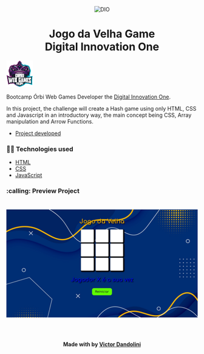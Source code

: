 <!--Banner session-->
<p align="center">
  <img src="https://yt3.ggpht.com/qMPyLWsg6kipqVXeVUmusXfNABJGAWignNcYfS7jlEXLsD44PU3dVSFlf8e4sMXTAJKExbDREw=s900-c-k-c0x00ffffff-no-rj" alt="DIO" title="Digital Innovation One" width="320" height="250">
</p>

<!--About session-->
<h1 align="center">Jogo da Velha Game<br>Digital Innovation One</h1>

<img src="./badge.png" title="Badge" width="70" height="70">

Bootcamp Órbi Web Games Developer the [Digital Innovation One](https://digitalinnovation.one/).


In this project, the challenge will create a Hash game using only HTML, CSS and Javascript in an introductory way, the main concept being CSS, Array manipulation and Arrow Functions.
- [Project developed](https://jogodavelhabyvictor.netlify.app/)


<h3>👨‍💻 Technologies used</h3>

- [HTML](https://www.w3schools.com/html/)
- [CSS](https://developer.mozilla.org/pt-BR/docs/Web/CSS)
- [JavaScript](https://developer.mozilla.org/en-US/docs/Web/JavaScript)

<h3> :calling: Preview Project</h3>
<h1 align="center">
  <img alt="previewgenius" title="hash-game" src="./preview jogo da velha.jpg" />
</h1>
<!--Bottom session-->
<br><h4 align=center>Made with by <a target="_blank" href="https://github.com/victordandolini" >Victor Dandolini</a></h4> 
